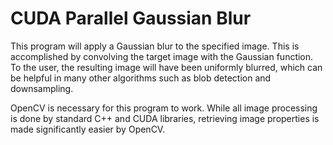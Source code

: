 # CUDA Parallel Gaussian Blur
This program will apply a Gaussian blur to the specified image. This is accomplished by convolving the target image with the Gaussian function. To the user, the resulting image will have been uniformly blurred, which can be helpful in many other algorithms such as blob detection and downsampling.


OpenCV is necessary for this program to work. While all image processing is done by standard C++ and CUDA libraries, retrieving image properties is made significantly easier by OpenCV.

